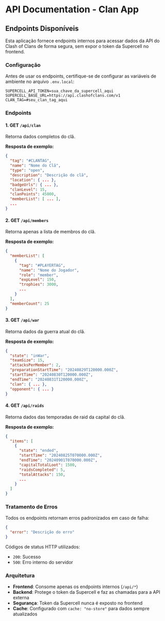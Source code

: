 # API Documentation - Clan App

## Endpoints Disponíveis

Esta aplicação fornece endpoints internos para acessar dados da API do Clash of Clans de forma segura, sem expor o token da Supercell no frontend.

### Configuração

Antes de usar os endpoints, certifique-se de configurar as variáveis de ambiente no arquivo `.env.local`:

```env
SUPERCELL_API_TOKEN=sua_chave_da_supercell_aqui
SUPERCELL_BASE_URL=https://api.clashofclans.com/v1
CLAN_TAG=#seu_clan_tag_aqui
```

### Endpoints

#### 1. GET `/api/clan`
Retorna dados completos do clã.

**Resposta de exemplo:**
```json
{
  "tag": "#CLANTAG",
  "name": "Nome do Clã",
  "type": "open",
  "description": "Descrição do clã",
  "location": { ... },
  "badgeUrls": { ... },
  "clanLevel": 15,
  "clanPoints": 45000,
  "memberList": [ ... ],
  ...
}
```

#### 2. GET `/api/members`
Retorna apenas a lista de membros do clã.

**Resposta de exemplo:**
```json
{
  "memberList": [
    {
      "tag": "#PLAYERTAG",
      "name": "Nome do Jogador",
      "role": "member",
      "expLevel": 150,
      "trophies": 3000,
      ...
    }
  ],
  "memberCount": 25
}
```

#### 3. GET `/api/war`
Retorna dados da guerra atual do clã.

**Resposta de exemplo:**
```json
{
  "state": "inWar",
  "teamSize": 15,
  "attacksPerMember": 2,
  "preparationStartTime": "20240829T120000.000Z",
  "startTime": "20240830T120000.000Z",
  "endTime": "20240831T120000.000Z",
  "clan": { ... },
  "opponent": { ... }
}
```

#### 4. GET `/api/raids`
Retorna dados das temporadas de raid da capital do clã.

**Resposta de exemplo:**
```json
{
  "items": [
    {
      "state": "ended",
      "startTime": "20240825T070000.000Z",
      "endTime": "20240901T070000.000Z",
      "capitalTotalLoot": 1500,
      "raidsCompleted": 5,
      "totalAttacks": 150,
      ...
    }
  ]
}
```

### Tratamento de Erros

Todos os endpoints retornam erros padronizados em caso de falha:

```json
{
  "error": "Descrição do erro"
}
```

Códigos de status HTTP utilizados:
- `200`: Sucesso
- `500`: Erro interno do servidor

### Arquitetura

- **Frontend**: Consome apenas os endpoints internos (`/api/*`)
- **Backend**: Protege o token da Supercell e faz as chamadas para a API externa
- **Segurança**: Token da Supercell nunca é exposto no frontend
- **Cache**: Configurado com `cache: "no-store"` para dados sempre atualizados
